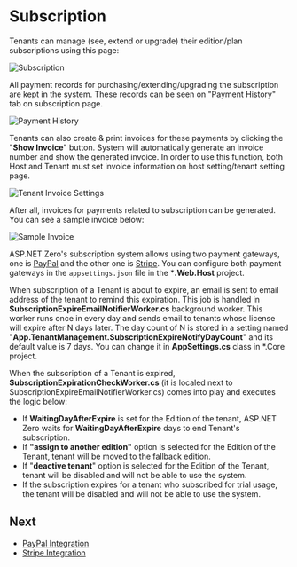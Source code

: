 # Subscription

Tenants can manage (see, extend or upgrade) their edition/plan subscriptions using this page:

<img src="images/subscription-1.png" alt="Subscription" class="img-thumbnail" />

All payment records for purchasing/extending/upgrading the subscription are kept in the system. These records can be seen on "Payment History" tab on subscription page.

<img src="images/subscription-payment-history-core.png" alt="Payment History" class="img-thumbnail" />

Tenants can also create & print invoices for these payments by clicking the "**Show Invoice**" button. System will automatically generate an invoice number and show the generated invoice. In order to use this function, both Host and Tenant must set invoice information on host setting/tenant setting page.

<img src="images/host-settings-invoice.png" alt="Tenant Invoice Settings" class="img-thumbnail" />

After all, invoices for payments related to subscription can be generated. You can see a sample invoice below:

<img src="images/sample-invoice-core.png" alt="Sample Invoice" class="img-thumbnail" />

ASP.NET Zero's subscription system allows using two payment gateways, one is [PayPal](https://www.paypal.com) and the other one is [Stripe](https://stripe.com/). You can configure both payment gateways in the `appsettings.json` file in the ***.Web.Host** project. 

When subscription of a Tenant is about to expire, an email is sent to email address of the tenant to remind this expiration. This job is handled in **SubscriptionExpireEmailNotifierWorker.cs** background worker. This worker runs once in every day and sends email to tenants whose license will expire after N days later. The day count of N is stored in a setting named "**App.TenantManagement.SubscriptionExpireNotifyDayCount**" and its default value is 7 days. You can change it in **AppSettings.cs** class in *.Core project.

When the subscription of a Tenant is expired, **SubscriptionExpirationCheckWorker.cs** (it is localed next to SubscriptionExpireEmailNotifierWorker.cs) comes into play and executes the logic below:

* If **WaitingDayAfterExpire** is set for the Edition of the tenant, ASP.NET Zero waits for **WaitingDayAfterExpire** days to end Tenant's subscription.
* If **"assign to another edition"** option is selected for the Edition of the Tenant, tenant will be moved to the fallback edition.
* If "**deactive tenant**" option is selected for the Edition of the Tenant, tenant will be disabled and will not be able to use the system.
* If the subscription expires for a tenant who subscribed for trial usage, the tenant will be disabled and will not be able to use the system.

## Next

* [PayPal Integration](Features-Angular-Subscription-PayPal-Integration)
* [Stripe Integration](Features-Angular-Subscription-Stripe-Integration)